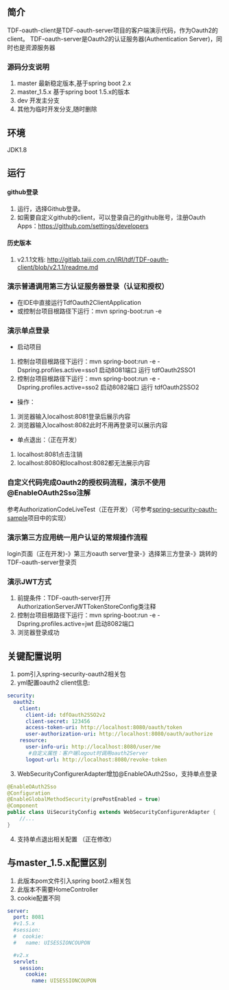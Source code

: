## 

## 简介
TDF-oauth-client是TDF-oauth-server项目的客户端演示代码，作为Oauth2的client。
TDF-oauth-server是Oauth2的认证服务器(Authentication Server)，同时也是资源服务器

### 源码分支说明
1. master 最新稳定版本,基于spring boot 2.x
2. master_1.5.x 基于spring boot 1.5.x的版本
3. dev 开发主分支
4. 其他为临时开发分支,随时删除

## 环境
 JDK1.8

## 运行
#### github登录
1. 运行，选择Github登录。
2. 如需要自定义github的client，可以登录自己的github账号，注册Oauth Apps：https://github.com/settings/developers

#### 历史版本
1. v2.1.1文档: http://gitlab.taiji.com.cn/IRI/tdf/TDF-oauth-client/blob/v2.1.1/readme.md

### 演示普通调用第三方认证服务器登录（认证和授权）
* 在IDE中直接运行TdfOauth2ClientApplication
* 或控制台项目根路径下运行：mvn spring-boot:run -e

### 演示单点登录
* 启动项目
 1. 控制台项目根路径下运行：mvn spring-boot:run -e -Dspring.profiles.active=sso1 启动8081端口 运行 tdfOauth2SSO1
 1.  控制台项目根路径下运行：mvn spring-boot:run -e -Dspring.profiles.active=sso2 启动8082端口 运行 tdfOauth2SSO2
* 操作：
 1. 浏览器输入localhost:8081登录后展示内容
 2. 浏览器输入localhost:8082此时不用再登录可以展示内容
* 单点退出：（正在开发）
 1. localhost:8081点击注销
 2. localhost:8080和localhost:8082都无法展示内容

### 自定义代码完成Oauth2的授权码流程，演示不使用@EnableOAuth2Sso注解
参考AuthorizationCodeLiveTest（正在开发）（可参考[spring-security-oauth-sample](http://gitlab.taiji.com.cn/zhaozhao/spring-security-oauth-sample)项目中的实现）

###  演示第三方应用统一用户认证的常规操作流程
login页面（正在开发)-》第三方oauth server登录-》选择第三方登录-》跳转的TDF-oauth-server登录页

### 演示JWT方式
1. 前提条件：TDF-oauth-server打开AuthorizationServerJWTTokenStoreConfig类注释
2. 控制台项目根路径下运行：mvn spring-boot:run -e -Dspring.profiles.active=jwt 启动8082端口
3. 浏览器登录成功


## 关键配置说明
1. pom引入spring-security-oauth2相关包
2. yml配置oauth2 client信息:

```yml
security:
  oauth2:
    client:
      client-id: tdfOauth2SSO2v2
      client-secret: 123456
      access-token-uri: http://localhost:8080/oauth/token
      user-authorization-uri: http://localhost:8080/oauth/authorize
    resource:
      user-info-uri: http://localhost:8080/user/me
       #自定义属性：客户端logout时调用oauth2Server
      logout-url: http://localhost:8080/revoke-token
```

3. WebSecurityConfigurerAdapter增加@EnableOAuth2Sso，支持单点登录

```java
@EnableOAuth2Sso
@Configuration
@EnableGlobalMethodSecurity(prePostEnabled = true)
@Component
public class UiSecurityConfig extends WebSecurityConfigurerAdapter {
    //...
}
```

4. 支持单点退出相关配置
（正在修改）

## 与master_1.5.x配置区别
1. 此版本pom文件引入spring boot2.x相关包
2. 此版本不需要HomeController
3. cookie配置不同

```yml
server:
  port: 8081
  #v1.5.x
  #session:
  #  cookie:
  #   name: UISESSIONCOUPON

  #v2.x
  servlet:
    session:
      cookie:
        name: UISESSIONCOUPON
```
